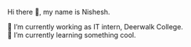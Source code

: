 
Hi there 👋, my name is Nishesh.


 🔭 I’m currently working as IT intern, Deerwalk College.<br>
 🌱 I’m currently learning something cool.
